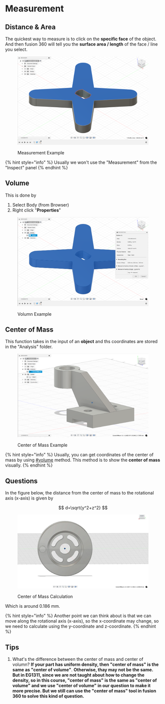 # Measurement

## Distance & Area

The quickest way to measure is to click on the **specific face** of the object. And then fusion 360 will tell you the **surface area / length** of the face / line you select.

<figure><img src="../../.gitbook/assets/cad-measurement.png" alt=""><figcaption><p>Measurement Example</p></figcaption></figure>

{% hint style="info" %}
Usually we won't use the "Measurement" from the "Inspect" panel
{% endhint %}

## Volume

This is done by

1. Select Body (from Browser)
2. Right click "**Properties**"

<figure><img src="../../.gitbook/assets/cad-volumn.png" alt=""><figcaption><p>Volumn Example</p></figcaption></figure>

## Center of Mass

This function takes in the input of an **object** and ths coordinates are stored in the "Analysis" folder.

<figure><img src="../../.gitbook/assets/cad-center-of-mass.png" alt=""><figcaption><p>Center of Mass Example</p></figcaption></figure>

{% hint style="info" %}
Usually, you can get coordinates of the center of mass by using [#volume](measurement.md#volume "mention") method. This method is to show the **center of mass** visually.
{% endhint %}

## Questions

In the figure below, the distance from the center of mass to the rotational axis (x-axis) is given by

$$
d=\sqrt{y^2+z^2}
$$

<figure><img src="../../.gitbook/assets/cad-calculation-practice.png" alt=""><figcaption><p>Center of Mass Calculation</p></figcaption></figure>

Which is around 0.186 mm.

{% hint style="info" %}
Another point we can think about is that we can move along the rotational axis (x-axis), so the x-coordinate may change, so we need to calculate using the y-coordinate and z-coordinate.
{% endhint %}



## Tips

1. What's the difference between the center of mass and center of volumn? **If your part has uniform density, then "center of mass" is the same as "center of volume"**. **Otherwise, thay may not be the same. But in EG1311, since we are not taught about how to change the density, so in this course, "center of mass" is the same as "center of volume" and we use "center of volume" in our question to make it more precise. But we still can use the "center of mass" tool in fusion 360 to solve this kind of question.**
